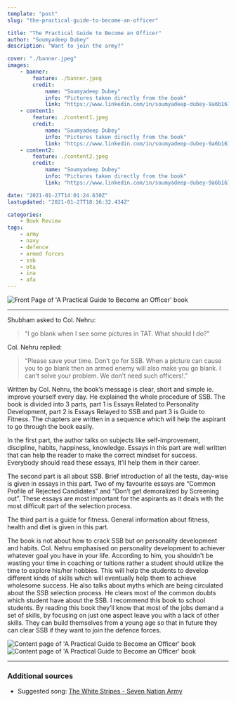 ```yaml
---
template: "post"
slug: "the-practical-guide-to-become-an-officer"

title: "The Practical Guide to Become an Officer"
author: "Soumyadeep Dubey"
description: "Want to join the army?"

cover: "./banner.jpeg"
images:
    - banner:
        feature: ./banner.jpeg
        credit:
            name: "Soumyadeep Dubey"
            info: "Pictures taken directly from the book"
            link: "https://www.linkedin.com/in/soumyadeep-dubey-9a6b16163"
    - content1:
        feature: ./content1.jpeg
        credit:
            name: "Soumyadeep Dubey"
            info: "Pictures taken directly from the book"
            link: "https://www.linkedin.com/in/soumyadeep-dubey-9a6b16163"
    - content2:
        feature: ./content2.jpeg
        credit:
            name: "Soumyadeep Dubey"
            info: "Pictures taken directly from the book"
            link: "https://www.linkedin.com/in/soumyadeep-dubey-9a6b16163"

date: "2021-01-27T14:01:24.630Z"
lastupdated: "2021-01-27T18:16:32.434Z"

categories: 
    - Book Review
tags:
    - army
    - navy
    - defence
    - armed forces
    - ssb
    - ota
    - ina
    - afa
---
```


![Front Page of 'A Practical Guide to Become an Officer' book](./banner.jpeg)

---

Shubham asked to Col. Nehru: 
> “I go blank when I see some pictures in TAT. What should I do?”

Col. Nehru replied: 
> “Please save your time. Don’t go for SSB. When a picture can cause you to go blank then an armed enemy will also make you go blank. I can’t solve your problem. We don’t need such officers!.”

Written by Col. Nehru, the book’s message is clear, short and simple ie. improve yourself every day. He explained the whole procedure of SSB. The book is divided into 3 parts, part 1 is Essays Related to Personality Development, part 2 is Essays Relayed to SSB and part 3 is Guide to Fitness. The chapters are written in a sequence which will help the aspirant to go through the book easily.

In the first part, the author talks on subjects like self-improvement, discipline, habits, happiness, knowledge. Essays in this part are well written that can help the reader to make the correct mindset for success. Everybody should read these essays, It’ll help them in their career. 

The second part is all about SSB. Brief introduction of all the tests, day-wise is given in essays in this part. Two of my favourite essays are “Common Profile of Rejected Candidates” and “Don’t get demoralized by Screening out”. These essays are most important for the aspirants as it deals with the most difficult part of the selection process.

The third part is a guide for fitness. General information about fitness, health and diet is given in this part.

The book is not about how to crack SSB but on personality development and habits. Col. Nehru emphasised on personality development to achiever whatever goal you have in your life. According to him, you shouldn't be wasting your time in coaching or tuitions rather a student should utilize the time to explore his/her hobbies. This will help the students to develop different kinds of skills which will eventually help them to achieve wholesome success. He also talks about myths which are being circulated about the SSB selection process. He clears most of the common doubts which student have about the SSB. 
I recommend this book to school students. By reading this book they’ll know that most of the jobs demand a set of skills, by focusing on just one aspect leave you with a lack of other skills. They can build themselves from a young age so that in future they can clear SSB if they want to join the defence forces.

![Content page of 'A Practical Guide to Become an Officer' book](./content1.jpeg)
![Content page of 'A Practical Guide to Become an Officer' book](./content2.jpeg)

---
### Additional sources

- Suggested song: [The White Stripes - Seven Nation Army](https://youtu.be/RDuzszjrdcc)